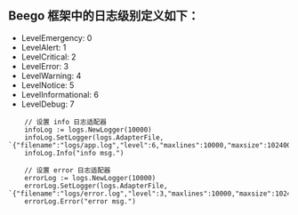
## Beego 框架中的日志级别定义如下：
* LevelEmergency: 0
* LevelAlert: 1
* LevelCritical: 2
* LevelError: 3
* LevelWarning: 4
* LevelNotice: 5
* LevelInformational: 6
* LevelDebug: 7
```
	// 设置 info 日志适配器
	infoLog := logs.NewLogger(10000)
	infoLog.SetLogger(logs.AdapterFile, `{"filename":"logs/app.log","level":6,"maxlines":10000,"maxsize":1024000,"daily":true,"maxdays":10,"color":true}`)
	infoLog.Info("info msg.")

	// 设置 error 日志适配器
	errorLog := logs.NewLogger(10000)
	errorLog.SetLogger(logs.AdapterFile, `{"filename":"logs/error.log","level":3,"maxlines":10000,"maxsize":1024000,"daily":true,"maxdays":10,"color":true}`)
	errorLog.Error("error msg.")
```
